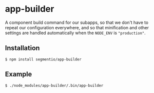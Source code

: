 
# app-builder

  A component build command for our subapps, so that we don't have to repeat our configuration everywhere, and so that minification and other settings are handled automatically when the `NODE_ENV` is `"production"`.

## Installation
  
    $ npm install segmentio/app-builder

## Example

    $ ./node_modules/app-builder/.bin/app-builder
